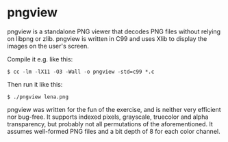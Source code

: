 pngview
=======

pngview is a standalone PNG viewer that decodes PNG files without
relying on libpng or zlib. pngview is written in C99 and uses Xlib to
display the images on the user's screen.

Compile it e.g. like this:

    $ cc -lm -lX11 -O3 -Wall -o pngview -std=c99 *.c

Then run it like this:

    $ ./pngview lena.png

pngview was written for the fun of the exercise, and is neither very
efficient nor bug-free. It supports indexed pixels, grayscale, truecolor
and alpha transparency, but probably not all permutations of the
aforementioned. It assumes well-formed PNG files and a bit depth of 8
for each color channel.
